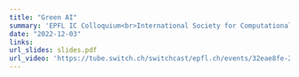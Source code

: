 ```yaml
---
title: "Green AI"
summary: 'EPFL IC Colloquium<br>International Society for Computational Biology (ISMB/ECCB 2021); <a href="https://www.iscb.org/ismbeccb2021-program/special-sessions#SST02"  target="_blank" rel="noopener noreferrer"><i>Computational Biology going Green</i> Session</a><br><a href="https://tech.ebu.ch/events/sustainability2021" target="_blank" rel="noopener noreferrer">European Broadcasting Union 2021 Sustainability Summit</a><br><a href="https://kicamp.org/en/" target="_blank" rel="noopener noreferrer">The transdisciplinary 2021 research convention for artificial intelligence (KI-CAMP)</a><br>Microsoft; Machine Learning Seminar<br>Lancaster&#39;s Data Science Lunchtime Seminar'
date: "2022-12-03"
links:
url_slides: slides.pdf
url_video: 'https://tube.switch.ch/switchcast/epfl.ch/events/32eae8fe-23b6-4e9e-8876-e691344d557b'
---
```

